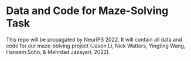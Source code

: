 # Data and Code for Maze-Solving Task

This repo will be propagated by NeurIPS 2022.
It will contain all data and code for our maze-solving project (Jason Li, Nick Watters, Yingting Wang, Hansem Sohn, & Mehrdad Jazayeri, 2022).
